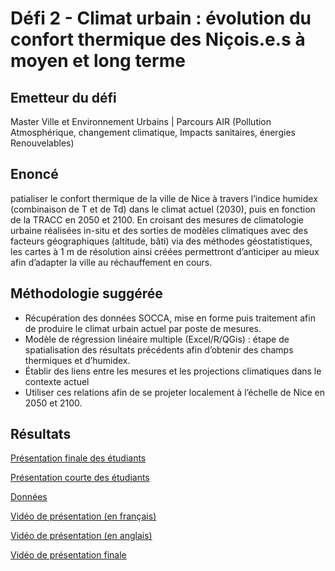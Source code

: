 # Défi 2 - Climat urbain : évolution du confort thermique des Niçois.e.s à moyen et long terme

## Emetteur du défi

Master Ville et Environnement Urbains | Parcours AIR (Pollution Atmosphérique, changement climatique, Impacts sanitaires, énergies Renouvelables)

## Enoncé 

patialiser le confort thermique de la ville de Nice à travers l’indice humidex (combinaison de T et de Td) dans le climat actuel (2030), puis en fonction de la TRACC en 2050 et 2100. 
En croisant des mesures de climatologie urbaine réalisées in-situ et des sorties de modèles climatiques avec des facteurs géographiques (altitude, bâti) via des méthodes géostatistiques, les cartes à 1 m de résolution ainsi créées permettront d’anticiper au mieux afin d’adapter la ville au réchauffement en cours.

## Méthodologie suggérée

* Récupération des données SOCCA, mise en forme puis traitement afin de produire le climat urbain actuel par poste de mesures.
* Modèle de régression linéaire multiple (Excel/R/QGis) : étape de spatialisation des résultats précédents afin d’obtenir des champs thermiques et d’humidex.
* Établir des liens entre les mesures et les projections climatiques dans le contexte actuel
* Utiliser ces relations afin de se projeter localement à l’échelle de Nice en 2050 et 2100.


## Résultats 

[Présentation finale des étudiants](https://crige-paca-lab.github.io/hackathon_crige_2025/resultats/Nice/D%C3%A9fi%202%20-%20Climat%20urbain%20%C3%A9volution%20du%20confort%20thermique/Equipe%201%20-%20pr%C3%A9sentation%20et%20docs%20de%20travail/HACKATON_Confort.thermique_G1_Finale.pdf)

[Présentation courte des étudiants](https://crige-paca-lab.github.io/hackathon_crige_2025/resultats/Nice/D%C3%A9fi%202%20-%20Climat%20urbain%20%C3%A9volution%20du%20confort%20thermique/Equipe%201%20-%20pr%C3%A9sentation%20et%20docs%20de%20travail/HACKATON_Confort.thermique_G1_3min.pdf)

[Données](https://github.com/CRIGE-PACA-lab/hackathon_crige_2025/tree/main/resultats/Nice/D%C3%A9fi%202%20-%20Climat%20urbain%20%C3%A9volution%20du%20confort%20thermique/Equipe%201%20-%20pr%C3%A9sentation%20et%20docs%20de%20travail/groupe_1/cartes)

[Vidéo de présentation (en français)](https://github.com/CRIGE-PACA-lab/hackathon_crige_2025/raw/refs/heads/main/resultats/Nice/D%C3%A9fi%202%20-%20Climat%20urbain%20%C3%A9volution%20du%20confort%20thermique/Equipe%201%20-%20pr%C3%A9sentation%20et%20docs%20de%20travail/Hackathon.francais.mp4)

[Vidéo de présentation (en anglais)](https://github.com/CRIGE-PACA-lab/hackathon_crige_2025/raw/refs/heads/main/resultats/Nice/D%C3%A9fi%202%20-%20Climat%20urbain%20%C3%A9volution%20du%20confort%20thermique/Equipe%201%20-%20pr%C3%A9sentation%20et%20docs%20de%20travail/Hackathon_Anglais.mp4)

[Vidéo de présentation finale](https://github.com/CRIGE-PACA-lab/hackathon_crige_2025/raw/refs/heads/main/resultats/Nice/D%C3%A9fi%202%20-%20Climat%20urbain%20%C3%A9volution%20du%20confort%20thermique/Equipe%201%20-%20pr%C3%A9sentation%20et%20docs%20de%20travail/Presentation.Finale.mp4)
